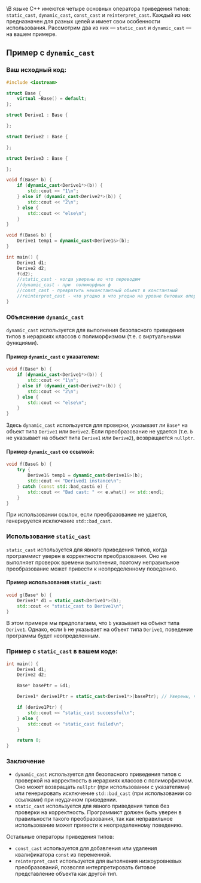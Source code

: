 
\В языке C++ имеются четыре основных оператора приведения типов: `static_cast`, `dynamic_cast`, `const_cast` и `reinterpret_cast`. Каждый из них предназначен для разных целей и имеет свои особенности использования. Рассмотрим два из них — `static_cast` и `dynamic_cast` — на вашем примере.

## Пример с `dynamic_cast`

### Ваш исходный код:

```cpp
#include <iostream>

struct Base {
    virtual ~Base() = default;
};

struct Derive1 : Base {

};

struct Derive2 : Base {

};

struct Derive3 : Base {

};

void f(Base* b) {
    if (dynamic_cast<Derive1*>(b)) {
        std::cout << "1\n";
    } else if (dynamic_cast<Derive2*>(b)) {
        std::cout << "2\n";
    } else {
        std::cout << "else\n";
    }
}

void f(Base& b) {
    Derive1 temp1 = dynamic_cast<Derive1&>(b);
}

int main() {
    Derive1 d1;
    Derive2 d2;
    f(d2);
    //static_cast - когда уверены во что переводим
    //dynamic_cast - при  полиморфных ф
    //const_cast - превратить неконстантный обьект в константный
    //reinterpret_cast - что угодно в что угодно на уровне битовых операций
}
```

### Объяснение `dynamic_cast`

`dynamic_cast` используется для выполнения безопасного приведения типов в иерархиях классов с полиморфизмом (т.е. с виртуальными функциями).

#### Пример `dynamic_cast` с указателем:

```cpp
void f(Base* b) {
    if (dynamic_cast<Derive1*>(b)) {
        std::cout << "1\n";
    } else if (dynamic_cast<Derive2*>(b)) {
        std::cout << "2\n";
    } else {
        std::cout << "else\n";
    }
}
```

Здесь `dynamic_cast` используется для проверки, указывает ли `Base*` на объект типа `Derive1` или `Derive2`. Если преобразование не удается (т.е. `b` не указывает на объект типа `Derive1` или `Derive2`), возвращается `nullptr`.

#### Пример `dynamic_cast` со ссылкой:

```cpp
void f(Base& b) {
    try {
        Derive1& temp1 = dynamic_cast<Derive1&>(b);
        std::cout << "Derived1 instance\n";
    } catch (const std::bad_cast& e) {
        std::cout << "Bad cast: " << e.what() << std::endl;
    }
}
```

При использовании ссылок, если преобразование не удается, генерируется исключение `std::bad_cast`.

### Использование `static_cast`

`static_cast` используется для явного приведения типов, когда программист уверен в корректности преобразования. Оно не выполняет проверок времени выполнения, поэтому неправильное преобразование может привести к неопределенному поведению.

#### Пример использования `static_cast`:

```cpp
void g(Base* b) {
    Derive1* d1 = static_cast<Derive1*>(b);
    std::cout << "static_cast to Derive1\n";
}
```

В этом примере мы предполагаем, что `b` указывает на объект типа `Derive1`. Однако, если `b` не указывает на объект типа `Derive1`, поведение программы будет неопределенным.

### Пример с `static_cast` в вашем коде:

```cpp
int main() {
    Derive1 d1;
    Derive2 d2;

    Base* basePtr = &d1;

    Derive1* derive1Ptr = static_cast<Derive1*>(basePtr); // Уверены, что basePtr указывает на объект Derive1

    if (derive1Ptr) {
        std::cout << "static_cast successful\n";
    } else {
        std::cout << "static_cast failed\n";
    }

    return 0;
}
```

### Заключение

- `dynamic_cast` используется для безопасного приведения типов с проверкой на корректность в иерархиях классов с полиморфизмом. Оно может возвращать `nullptr` (при использовании с указателями) или генерировать исключение `std::bad_cast` (при использовании со ссылками) при неудачном приведении.
- `static_cast` используется для явного приведения типов без проверки на корректность. Программист должен быть уверен в правильности такого преобразования, так как неправильное использование может привести к неопределенному поведению.

Остальные операторы приведения типов:

- `const_cast` используется для добавления или удаления квалификатора `const` из переменной.
- `reinterpret_cast` используется для выполнения низкоуровневых преобразований, позволяя интерпретировать битовое представление объекта как другой тип.